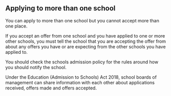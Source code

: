 ##  Applying to more than one school

You can apply to more than one school but you cannot accept more than one
place.

If you accept an offer from one school and you have applied to one or more
other schools, you must tell the school that you are accepting the offer from
about any offers you have or are expecting from the other schools you have
applied to.

You should check the schools admission policy for the rules around how you
should notify the school.

Under the Education (Admission to Schools) Act 2018, school boards of
management can share information with each other about applications received,
offers made and offers accepted.
